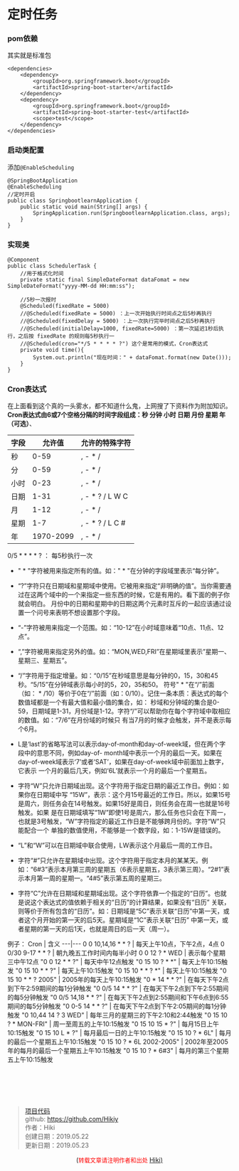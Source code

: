 # 定时任务
### pom依赖
其实就是标准包
```
<dependencies>
	<dependency>
		<groupId>org.springframework.boot</groupId>
		<artifactId>spring-boot-starter</artifactId>
	</dependency>
	<dependency>
		<groupId>org.springframework.boot</groupId>
		<artifactId>spring-boot-starter-test</artifactId>
		<scope>test</scope>
	</dependency>
</dependencies>
```
### 启动类配置
添加`@EnableScheduling`
```
@SpringBootApplication
@EnableScheduling
//定时开启
public class SpringbootlearnApplication {
    public static void main(String[] args) {
        SpringApplication.run(SpringbootlearnApplication.class, args);
    }
}
```
### 实现类
```
@Component
public class SchedulerTask {
    //用于格式化时间
    private static final SimpleDateFormat dataFomat = new SimpleDateFormat("yyyy-MM-dd HH:mm:ss");

    //5秒一次报时
    @Scheduled(fixedRate = 5000)
    //@Scheduled(fixedRate = 5000) ：上一次开始执行时间点之后5秒再执行
    //@Scheduled(fixedDelay = 5000) ：上一次执行完毕时间点之后5秒再执行
    //@Scheduled(initialDelay=1000, fixedRate=5000) ：第一次延迟1秒后执行，之后按 fixedRate 的规则每5秒执行一
    //@Scheduled(cron="*/5 * * * * ?") 这个是常用的模式，Cron表达式
    private void time(){
        System.out.println("现在时间：" + dataFomat.format(new Date()));
    }
}
```

### Cron表达式
在上面看到这个真的一头雾水，都不知道什么鬼，上网搜了下资料作为附加知识。  
**Cron表达式由6或7个空格分隔的时间字段组成：秒 分钟 小时 日期 月份 星期 年（可选）**、

字段 | 允许值 | 允许的特殊字符
---|---|---
秒 | 0-59 | , - * / 
分 | 0-59 | , - * / 
小时 | 0-23 | , - * / 
日期 | 1-31 | , - * ? / L W C 
月 | 1-12 | , - * / 
星期 | 1-7 | , - * ? / L C # 
年 | 1970-2099 | , - * /

0/5 * * * * ? ： 每5秒执行一次

- " * "字符被用来指定所有的值。如：" * "在分钟的字段域里表示“每分钟”。 
- “?”字符只在日期域和星期域中使用。它被用来指定“非明确的值”。当你需要通过在这两个域中的一个来指定一些东西的时候，它是有用的。看下面的例子你就会明白。 
月份中的日期和星期中的日期这两个元素时互斥的一起应该通过设置一个问号来表明不想设置那个字段。


- “-”字符被用来指定一个范围。如：“10-12”在小时域意味着“10点、11点、12点”。

- “,”字符被用来指定另外的值。如：“MON,WED,FRI”在星期域里表示”星期一、星期三、星期五”。

- “/”字符用于指定增量。如：“0/15”在秒域意思是每分钟的0，15，30和45秒。“5/15”在分钟域表示每小时的5，20，35和50。 符号" * "在“/”前面（如： * /10）等价于0在“/”前面（如：0/10）。记住一条本质：表达式的每个数值域都是一个有最大值和最小值的集合，如： 秒域和分钟域的集合是0-59，日期域是1-31，月份域是1-12。字符“/”可以帮助你在每个字符域中取相应的数值。如：“7/6”在月份域的时候只 有当7月的时候才会触发，并不是表示每个6月。

- L是‘last’的省略写法可以表示day-of-month和day-of-week域，但在两个字段中的意思不同，例如day-of- month域中表示一个月的最后一天。如果在day-of-week域表示‘7’或者‘SAT’，如果在day-of-week域中前面加上数字，它表示 一个月的最后几天，例如‘6L’就表示一个月的最后一个星期五。

- 字符“W”只允许日期域出现。这个字符用于指定日期的最近工作日。例如：如果你在日期域中写 “15W”，表示：这个月15号最近的工作日。所以，如果15号是周六，则任务会在14号触发。如果15好是周日，则任务会在周一也就是16号触发。如果 是在日期域填写“1W”即使1号是周六，那么任务也只会在下周一，也就是3号触发，“W”字符指定的最近工作日是不能够跨月份的。字符“W”只能配合一个 单独的数值使用，不能够是一个数字段，如：1-15W是错误的。

- “L”和“W”可以在日期域中联合使用，LW表示这个月最后一周的工作日。

- 字符“#”只允许在星期域中出现。这个字符用于指定本月的某某天。例如：“6#3”表示本月第三周的星期五（6表示星期五，3表示第三周）。“2#1”表示本月第一周的星期一。“4#5”表示第五周的星期三。

- 字符“C”允许在日期域和星期域出现。这个字符依靠一个指定的“日历”。也就是说这个表达式的值依赖于相关的“日历”的计算结果，如果没有“日历” 关联，则等价于所有包含的“日历”。如：日期域是“5C”表示关联“日历”中第一天，或者这个月开始的第一天的后5天。星期域是“1C”表示关联“日历” 中第一天，或者星期的第一天的后1天，也就是周日的后一天（周一）。

例子：
Cron | 含义
---|---
0 0 10,14,16 * * ?  | 每天上午10点，下午2点，4点
0 0/30 9-17 * * ? | 朝九晚五工作时间内每半小时
0 0 12 ? * WED  | 表示每个星期三中午12点 
"0 0 12 * * ?"  | 每天中午12点触发 
"0 15 10 ? * *"  | 每天上午10:15触发 
"0 15 10 * * ?"  | 每天上午10:15触发 
"0 15 10 * * ? *"  | 每天上午10:15触发 
"0 15 10 * * ? 2005"  | 2005年的每天上午10:15触发 
"0 * 14 * * ?"  | 在每天下午2点到下午2:59期间的每1分钟触发 
"0 0/5 14 * * ?"  | 在每天下午2点到下午2:55期间的每5分钟触发 
"0 0/5 14,18 * * ?"  | 在每天下午2点到2:55期间和下午6点到6:55期间的每5分钟触发 
"0 0-5 14 * * ?"  | 在每天下午2点到下午2:05期间的每1分钟触发 
"0 10,44 14 ? 3 WED"  | 每年三月的星期三的下午2:10和2:44触发 
"0 15 10 ? * MON-FRI"  | 周一至周五的上午10:15触发 
"0 15 10 15 * ?"  | 每月15日上午10:15触发 
"0 15 10 L * ?"  | 每月最后一日的上午10:15触发 
"0 15 10 ? * 6L"  | 每月的最后一个星期五上午10:15触发 
"0 15 10 ? * 6L 2002-2005"  | 2002年至2005年的每月的最后一个星期五上午10:15触发 
"0 15 10 ? * 6#3"  | 每月的第三个星期五上午10:15触发

  


<br /><br /><br /><br />
> [项目代码](https://github.com/Hikiy/SpringBootLearn)  
> github: https://github.com/Hikiy  
> 作者：Hiki  
> 创建日期：2019.05.22  
> 更新日期：2019.05.23

<center>(<font color=red size=2>转载文章请注明作者和出处 </font><a href="https://github.com/Hikiy">Hiki)</a></center> 
